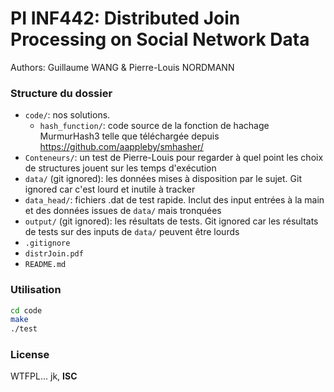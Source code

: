 PI INF442: Distributed Join Processing on Social Network Data
===

Authors: Guillaume WANG & Pierre-Louis NORDMANN

### Structure du dossier
- `code/`: nos solutions.
    - `hash_function/`: code source de la fonction de hachage MurmurHash3 telle que téléchargée depuis https://github.com/aappleby/smhasher/
- `Conteneurs/`: un test de Pierre-Louis pour regarder à quel point les choix de structures jouent sur les temps d'exécution
- `data/` (git ignored): les données mises à disposition par le sujet. Git ignored car c'est lourd et inutile à tracker
- `data_head/`: fichiers .dat de test rapide. Inclut des input entrées à la main et des données issues de `data/` mais tronquées
- `output/` (git ignored): les résultats de tests. Git ignored car les résultats de tests sur des inputs de `data/` peuvent être lourds
- `.gitignore`
- `distrJoin.pdf`
- `README.md`

### Utilisation

```bash
cd code
make
./test
```

### License

WTFPL... jk, **ISC**
